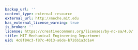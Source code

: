 ```yaml
---
backup_url: ''
content_type: external-resource
external_url: http://meche.mit.edu
has_external_license_warning: true
is_broken: ''
license: https://creativecommons.org/licenses/by-nc-sa/4.0/
title: MIT Mechanical Engineering Department
uid: 4c8f84c3-f87c-4013-a6de-b726b1a3d1e4
---
```

